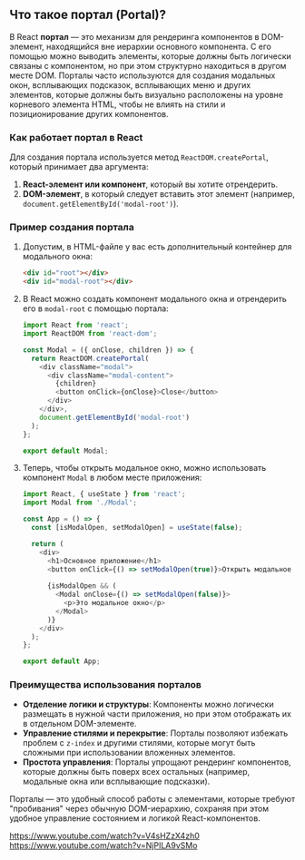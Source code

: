 ## Что такое портал (Portal)?

В React **портал** — это механизм для рендеринга компонентов в DOM-элемент, находящийся вне иерархии основного компонента. С его помощью можно выводить элементы, которые должны быть логически связаны с компонентом, но при этом структурно находиться в другом месте DOM. Порталы часто используются для создания модальных окон, всплывающих подсказок, всплывающих меню и других элементов, которые должны быть визуально расположены на уровне корневого элемента HTML, чтобы не влиять на стили и позиционирование других компонентов.

### Как работает портал в React
Для создания портала используется метод `ReactDOM.createPortal`, который принимает два аргумента:
1. **React-элемент или компонент**, который вы хотите отрендерить.
2. **DOM-элемент**, в который следует вставить этот элемент (например, `document.getElementById('modal-root')`).

### Пример создания портала

1. Допустим, в HTML-файле у вас есть дополнительный контейнер для модального окна:
    ```html
    <div id="root"></div>
    <div id="modal-root"></div>
    ```

2. В React можно создать компонент модального окна и отрендерить его в `modal-root` с помощью портала:

    ```javascript
    import React from 'react';
    import ReactDOM from 'react-dom';

    const Modal = ({ onClose, children }) => {
      return ReactDOM.createPortal(
        <div className="modal">
          <div className="modal-content">
            {children}
            <button onClick={onClose}>Close</button>
          </div>
        </div>,
        document.getElementById('modal-root')
      );
    };

    export default Modal;
    ```

3. Теперь, чтобы открыть модальное окно, можно использовать компонент `Modal` в любом месте приложения:

    ```javascript
    import React, { useState } from 'react';
    import Modal from './Modal';

    const App = () => {
      const [isModalOpen, setModalOpen] = useState(false);

      return (
        <div>
          <h1>Основное приложение</h1>
          <button onClick={() => setModalOpen(true)}>Открыть модальное окно</button>
          
          {isModalOpen && (
            <Modal onClose={() => setModalOpen(false)}>
              <p>Это модальное окно</p>
            </Modal>
          )}
        </div>
      );
    };

    export default App;
    ```

### Преимущества использования порталов
- **Отделение логики и структуры**: Компоненты можно логически размещать в нужной части приложения, но при этом отображать их в отдельном DOM-элементе.
- **Управление стилями и перекрытие**: Порталы позволяют избежать проблем с `z-index` и другими стилями, которые могут быть сложными при использовании вложенных элементов.
- **Простота управления**: Порталы упрощают рендеринг компонентов, которые должны быть поверх всех остальных (например, модальные окна или всплывающие подсказки).

Порталы — это удобный способ работы с элементами, которые требуют "пробивания" через обычную DOM-иерархию, сохраняя при этом удобное управление состоянием и логикой React-компонентов.

https://www.youtube.com/watch?v=V4sHZzX4zh0
https://www.youtube.com/watch?v=NjPILA9vSMo